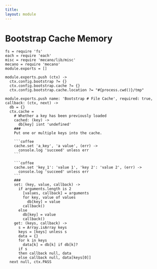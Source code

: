 ```yaml
---
title: 
layout: module
---
```


# Bootstrap Cache Memory

    fs = require 'fs'
    each = require 'each'
    misc = require 'mecano/lib/misc'
    mecano = require 'mecano'
    module.exports = []

    module.exports.push (ctx) ->
      ctx.config.bootstrap ?= {}
      ctx.config.bootstrap.cache ?= {}
      ctx.config.bootstrap.cache.location ?= "#{process.cwd()}/tmp"

    module.exports.push name: 'Bootstrap # File Cache', required: true, callback: (ctx, next) ->
      db = {}
      ctx.cache =
        # Whether a key has been previously loaded
        cached: (key) ->
          db[key] isnt 'undefined'
        ###
        Put one or multiple keys into the cache.
        
        ```coffee
        cache.set 'a_key', 'a value', (err) ->
          console.log 'succeed' unless err
        ```

        ```coffee
        cache.set 'key_1': 'value 1', 'key 2': 'value 2', (err) ->
          console.log 'succeed' unless err
        ```
        ###
        set: (key, value, callback) ->
          if arguments.length is 2
            [values, callback] = arguments
            for key, value of values
              db[key] = value
            callback()
          else
            db[key] = value
            callback()
        get: (keys, callback) ->
          s = Array.isArray keys
          keys = [keys] unless s
          data = {}
          for k in keys
            data[k] = db[k] if db[k]?
          if s
          then callback null, data
          else callback null, data[keys[0]]
      next null, ctx.PASS

